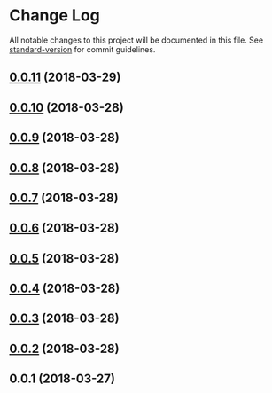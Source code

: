 # Change Log

All notable changes to this project will be documented in this file. See [standard-version](https://github.com/conventional-changelog/standard-version) for commit guidelines.

<a name="0.0.11"></a>
## [0.0.11](https://github.com/jeremybyu/asyncastar/compare/v0.0.10...v0.0.11) (2018-03-29)



<a name="0.0.10"></a>
## [0.0.10](https://github.com/jeremybyu/asyncastar/compare/v0.0.9...v0.0.10) (2018-03-28)



<a name="0.0.9"></a>
## [0.0.9](https://github.com/jeremybyu/asyncastar/compare/v0.0.8...v0.0.9) (2018-03-28)



<a name="0.0.8"></a>
## [0.0.8](https://github.com/jeremybyu/asyncastar/compare/v0.0.7...v0.0.8) (2018-03-28)



<a name="0.0.7"></a>
## [0.0.7](https://github.com/jeremybyu/asyncastar/compare/v0.0.6...v0.0.7) (2018-03-28)



<a name="0.0.6"></a>
## [0.0.6](https://github.com/jeremybyu/asyncastar/compare/v0.0.5...v0.0.6) (2018-03-28)



<a name="0.0.5"></a>
## [0.0.5](https://github.com/jeremybyu/asyncastar/compare/v0.0.4...v0.0.5) (2018-03-28)



<a name="0.0.4"></a>
## [0.0.4](https://github.com/jeremybyu/asyncastar/compare/v0.0.3...v0.0.4) (2018-03-28)



<a name="0.0.3"></a>
## [0.0.3](https://github.com/jeremybyu/asyncastar/compare/v0.0.2...v0.0.3) (2018-03-28)



<a name="0.0.2"></a>
## [0.0.2](https://github.com/jeremybyu/asyncastar/compare/v0.0.1...v0.0.2) (2018-03-28)



<a name="0.0.1"></a>
## 0.0.1 (2018-03-27)
